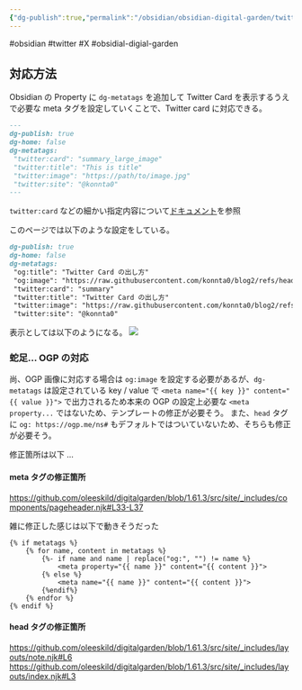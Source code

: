 ```yaml
---
{"dg-publish":true,"permalink":"/obsidian/obsidian-digital-garden/twitter-card/","metatags":{"og:title":"Twitter Card の出し方","og:image":"https://raw.githubusercontent.com/konnta0/blog2/refs/heads/main/konnta0.jpg","twitter:card":"summary","twitter:title":"Twitter Card の出し方","twitter:image":"https://raw.githubusercontent.com/konnta0/blog2/refs/heads/main/konnta0.jpg","twitter:site":"@konnta0"},"noteIcon":"","created":"2024-12-30T01:45:34.151+09:00"}
---
```



#obsidian #twitter #X #obsidial-digial-garden

## 対応方法
Obsidian の Property に `dg-metatags` を追加して Twitter Card を表示するうえで必要な meta タグを設定していくことで、Twitter card に対応できる。

```markdown
---
dg-publish: true
dg-home: false
dg-metatags:
 "twitter:card": "summary_large_image"
 "twitter:title": "This is title"
 "twitter:image": "https://path/to/image.jpg"
 "twitter:site": "@konnta0"
---
```

`twitter:card` などの細かい指定内容について[ドキュメント](https://developer.x.com/ja/docs/tweets/optimize-with-cards/guides/getting-started)を参照

このページでは以下のような設定をしている。
```markdown
dg-publish: true
dg-home: false
dg-metatags:
 "og:title": "Twitter Card の出し方"
 "og:image": "https://raw.githubusercontent.com/konnta0/blog2/refs/heads/main/konnta0.jpg"
 "twitter:card": "summary"
 "twitter:title": "Twitter Card の出し方"
 "twitter:image": "https://raw.githubusercontent.com/konnta0/blog2/refs/heads/main/konnta0.jpg"
 "twitter:site": "@konnta0"
```

表示としては以下のようになる。
![](/img/user/Obsidian/obsidian-digital-garden/Twitter-card.png)


### 蛇足... OGP の対応
尚、OGP 画像に対応する場合は `og:image` を設定する必要があるが、`dg-metatags` は設定されている key / value で `<meta name="{{ key }}" content="{{ value }}">` で出力されるため本来の OGP の設定上必要な `<meta property...` ではないため、テンプレートの修正が必要そう。
また、`head` タグに `og: https://ogp.me/ns#` もデフォルトではついていないため、そちらも修正が必要そう。

修正箇所は以下 ... 
#### meta タグの修正箇所
https://github.com/oleeskild/digitalgarden/blob/1.61.3/src/site/_includes/components/pageheader.njk#L33-L37

雑に修正した感じは以下で動きそうだった
```
{% if metatags %}
    {% for name, content in metatags %}
        {%- if name and name | replace("og:", "") != name %}
            <meta property="{{ name }}" content="{{ content }}">
        {% else %}
            <meta name="{{ name }}" content="{{ content }}">
        {%endif%}
    {% endfor %}
{% endif %}
```

#### head タグの修正箇所
https://github.com/oleeskild/digitalgarden/blob/1.61.3/src/site/_includes/layouts/note.njk#L6
https://github.com/oleeskild/digitalgarden/blob/1.61.3/src/site/_includes/layouts/index.njk#L3
